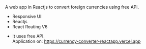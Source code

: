 A web app in Reactjs to convert foreign currencies using free API.

- Responsive UI <br>
- Reactjs<br>
- React Routing V6<p></p>
- It uses free API.<br>
Application on: https://currency-converter-reactapp.vercel.app 

